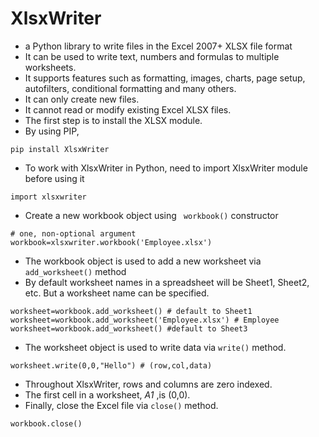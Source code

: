 # XlsxWriter
- a Python library to write files in the Excel 2007+ XLSX file format
- It can be used to write text, numbers and formulas to multiple worksheets.
- It supports features such as formatting, images, charts, page setup, autofilters, conditional formatting and many others.
- It can only create new files.
- It cannot read or modify existing Excel XLSX files.
- The first step is to install the XLSX module.
- By using PIP,
```
pip install XlsxWriter
```
- To work with XlsxWriter in Python, need to import XlsxWriter module before using it
```
import xlsxwriter
```
- Create a new workbook object using ` workbook()` constructor
```
# one, non-optional argument
workbook=xlsxwriter.workbook('Employee.xlsx')
```
- The workbook object is used to add a new worksheet via `add_worksheet()` method
- By default worksheet names in a spreadsheet will be Sheet1, Sheet2, etc. But a worksheet name can be specified.
```
worksheet=workbook.add_worksheet() # default to Sheet1
worksheet=workbook.add_worksheet('Employee.xlsx') # Employee
worksheet=workbook.add_worksheet() #default to Sheet3
```
- The worksheet object is used to write data via `write()` method.
```
worksheet.write(0,0,"Hello") # (row,col,data)
```
- Throughout XlsxWriter, rows and columns are zero indexed.
- The first cell in a worksheet, *A1* ,is (0,0).
- Finally, close the Excel file via `close()` method.
```
workbook.close()
```

